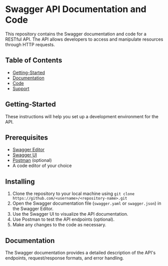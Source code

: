 # Swagger API Documentation and Code
This repository contains the Swagger documentation and code for a RESTful API. The API allows developers to access and manipulate resources through HTTP requests.

## Table of Contents

* [Getting-Started](#Getting-Started)
* [Documentation](#Documentation)
* [Code](#Code)
* [Support](#Support)

## Getting-Started
These instructions will help you set up a development environment for the API.

## Prerequisites
* [Swagger Editor](https://editor.swagger.io/)
* [Swagger UI](https://swagger.io/tools/swagger-ui/)
* [Postman](https://www.postman.com/) (optional)
* A code editor of your choice

## Installing
1. Clone the repository to your local machine using `git clone https://github.com/<username>/<repository-name>.git`
2. Open the Swagger documentation file (`swagger.yaml` or `swagger.json`) in the Swagger Editor.
3. Use the Swagger UI to visualize the API documentation.
4. Use Postman to test the API endpoints (optional).
5. Make any changes to the code as necessary.
  
## Documentation
The Swagger documentation provides a detailed description of the API's endpoints, request/response formats, and error handling.
